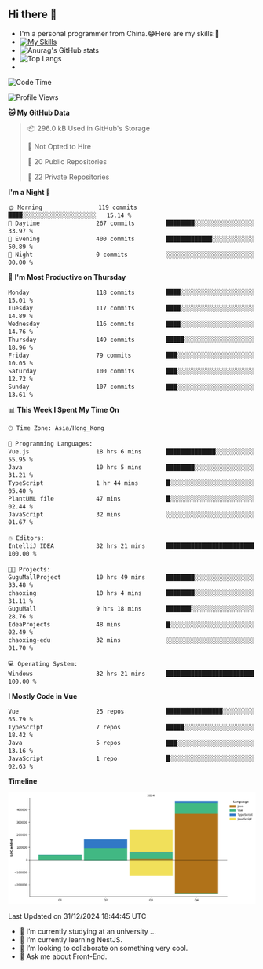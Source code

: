 ## Hi there 👋
- I'm a personal programmer from China.😂Here are my skills:🤔
- [![My Skills](https://skillicons.dev/icons?i=js,html,css,vue,typescript,java,golang)](https://skillicons.dev)
- ![Anurag's GitHub stats](https://github-readme-stats.vercel.app/api?username=FluffyChi-Xing&count_private=true&show_icons=true&theme=radical)
- ![Top Langs](https://github-readme-stats.vercel.app/api/top-langs/?username=FluffyChi-Xing)
- <!--START_SECTION:waka-->
![Code Time](http://img.shields.io/badge/Code%20Time-985%20hrs%2056%20mins-blue)

![Profile Views](http://img.shields.io/badge/Profile%20Views-1-blue)

**🐱 My GitHub Data** 

> 📦 296.0 kB Used in GitHub's Storage 
 > 
> 🚫 Not Opted to Hire
 > 
> 📜 20 Public Repositories 
 > 
> 🔑 22 Private Repositories 
 > 
**I'm a Night 🦉** 

```text
🌞 Morning                119 commits         ████░░░░░░░░░░░░░░░░░░░░░   15.14 % 
🌆 Daytime                267 commits         ████████░░░░░░░░░░░░░░░░░   33.97 % 
🌃 Evening                400 commits         █████████████░░░░░░░░░░░░   50.89 % 
🌙 Night                  0 commits           ░░░░░░░░░░░░░░░░░░░░░░░░░   00.00 % 
```
📅 **I'm Most Productive on Thursday** 

```text
Monday                   118 commits         ████░░░░░░░░░░░░░░░░░░░░░   15.01 % 
Tuesday                  117 commits         ████░░░░░░░░░░░░░░░░░░░░░   14.89 % 
Wednesday                116 commits         ████░░░░░░░░░░░░░░░░░░░░░   14.76 % 
Thursday                 149 commits         █████░░░░░░░░░░░░░░░░░░░░   18.96 % 
Friday                   79 commits          ███░░░░░░░░░░░░░░░░░░░░░░   10.05 % 
Saturday                 100 commits         ███░░░░░░░░░░░░░░░░░░░░░░   12.72 % 
Sunday                   107 commits         ███░░░░░░░░░░░░░░░░░░░░░░   13.61 % 
```


📊 **This Week I Spent My Time On** 

```text
🕑︎ Time Zone: Asia/Hong_Kong

💬 Programming Languages: 
Vue.js                   18 hrs 6 mins       ██████████████░░░░░░░░░░░   55.95 % 
Java                     10 hrs 5 mins       ████████░░░░░░░░░░░░░░░░░   31.21 % 
TypeScript               1 hr 44 mins        █░░░░░░░░░░░░░░░░░░░░░░░░   05.40 % 
PlantUML file            47 mins             █░░░░░░░░░░░░░░░░░░░░░░░░   02.44 % 
JavaScript               32 mins             ░░░░░░░░░░░░░░░░░░░░░░░░░   01.67 % 

🔥 Editors: 
IntelliJ IDEA            32 hrs 21 mins      █████████████████████████   100.00 % 

🐱‍💻 Projects: 
GuguMallProject          10 hrs 49 mins      ████████░░░░░░░░░░░░░░░░░   33.48 % 
chaoxing                 10 hrs 4 mins       ████████░░░░░░░░░░░░░░░░░   31.11 % 
GuguMall                 9 hrs 18 mins       ███████░░░░░░░░░░░░░░░░░░   28.76 % 
IdeaProjects             48 mins             █░░░░░░░░░░░░░░░░░░░░░░░░   02.49 % 
chaoxing-edu             32 mins             ░░░░░░░░░░░░░░░░░░░░░░░░░   01.70 % 

💻 Operating System: 
Windows                  32 hrs 21 mins      █████████████████████████   100.00 % 
```

**I Mostly Code in Vue** 

```text
Vue                      25 repos            ████████████████░░░░░░░░░   65.79 % 
TypeScript               7 repos             █████░░░░░░░░░░░░░░░░░░░░   18.42 % 
Java                     5 repos             ███░░░░░░░░░░░░░░░░░░░░░░   13.16 % 
JavaScript               1 repo              █░░░░░░░░░░░░░░░░░░░░░░░░   02.63 % 
```



**Timeline**

![Lines of Code chart](https://raw.githubusercontent.com/FluffyChi-Xing/FluffyChi-Xing/main/assets/bar_graph.png)


 Last Updated on 31/12/2024 18:44:45 UTC
<!--END_SECTION:waka-->
- 🔭 I’m currently studying at an university ...
- 🌱 I’m currently learning NestJS.
- 👯 I’m looking to collaborate on something very cool.
- 💬 Ask me about Front-End.
